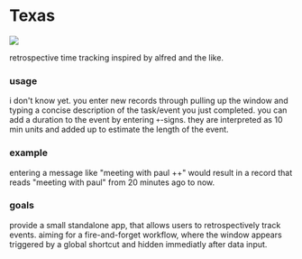 Texas
=====

![](https://s3-eu-west-1.amazonaws.com/51e3d489f1e/fc73cf73-fe7a-4405-8b71-796aaaae1ed2.png)

retrospective time tracking inspired by alfred and the like.

### usage

i don't know yet. you enter new records through pulling up the window and typing a concise description of the task/event you just completed. you can add a duration to the event by entering ```+```-signs. they are interpreted as 10 min units and added up to estimate the length of the event.

### example

entering a message like "meeting with paul ++" would result in a record that reads "meeting with paul" from 20 minutes ago to now.

### goals

provide a small standalone app, that allows users to retrospectively track events. aiming for a fire-and-forget workflow, where the window appears triggered by a global shortcut and hidden immediatly after data input. 
